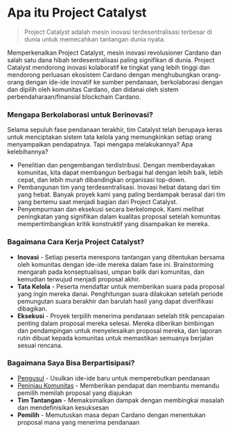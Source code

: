 # **Apa itu Project Catalyst**

> Project Catalyst adalah mesin inovasi terdesentralisasi terbesar di dunia untuk memecahkan tantangan dunia nyata.

Memperkenalkan Project Catalyst, mesin inovasi revolusioner Cardano dan salah satu dana hibah terdesentralisasi paling signifikan di dunia. Project Catalyst mendorong inovasi kolaboratif ke tingkat yang lebih tinggi dan mendorong perluasan ekosistem Cardano dengan menghubungkan orang-orang dengan ide-ide inovatif ke sumber pendanaan, berkolaborasi dengan dan dipilih oleh komunitas Cardano, dan didanai oleh sistem perbendaharaan/finansial blockchain Cardano.

### **Mengapa Berkolaborasi untuk Berinovasi?**

Selama sepuluh fase pendanaan terakhir, tim Catalyst telah berupaya keras untuk menciptakan sistem tata kelola yang memungkinkan setiap orang menyampaikan pendapatnya. Tapi mengapa melakukannya? Apa kelebihannya?

- Penelitian dan pengembangan terdistribusi. Dengan memberdayakan komunitas, kita dapat membangun berbagai hal dengan lebih baik, lebih cepat, dan lebih murah dibandingkan organisasi top-down.
- Pembangunan tim yang terdesentralisasi. Inovasi hebat datang dari tim yang hebat. Banyak proyek kami yang paling berdampak berasal dari tim yang bertemu saat menjadi bagian dari Project Catalyst.
- Penyempurnaan dan eksekusi secara berkelompok. Kami melihat peningkatan yang signifikan dalam kualitas proposal setelah komunitas mempertimbangkan kritik konstruktif yang disampaikan ke mereka.

### **Bagaimana Cara Kerja Project Catalyst?**

- **Inovasi** - Setiap peserta merespons tantangan yang ditentukan bersama oleh komunitas dengan ide-ide mereka dalam fase ini. Brainstorming mengarah pada konseptualisasi, umpan balik dari komunitas, dan kemudian terwujud menjadi proposal akhir.
- **Tata Kelola** - Peserta mendaftar untuk memberikan suara pada proposal yang ingin mereka danai. Penghitungan suara dilakukan setelah periode pemungutan suara berakhir dan barulah hasil yang dapat diverifikasi dibagikan.
- **Eksekusi** - Proyek terpilih menerima pendanaan setelah titik pencapaian penting dalam proposal mereka selesai. Mereka diberikan bimbingan dan pendampingan untuk menyelesaikan proposal mereka, dan laporan rutin dibuat kepada komunitas untuk memastikan semuanya berjalan sesuai rencana.

### **Bagaimana Saya Bisa Berpartisipasi?**

- [​Pengusul](https://docs.projectcatalyst.io/catalyst-basics/how-to-submit-a-proposal) - Usulkan ide-ide baru untuk memperebutkan pendanaan
- [Peninjau Komunitas](https://docs.projectcatalyst.io/catalyst-basics/how-to-participate-in-community-reviews) - Memberikan pendapat dan membantu memandu pemilih memilah proposal yang diajukan
- **Tim Tantangan** - Memaksimalkan dampak dengan membingkai masalah dan mendefinisikan kesuksesan
- **Pemilih** - Memutuskan masa depan Cardano dengan menentukan proposal mana yang menerima pendanaan
